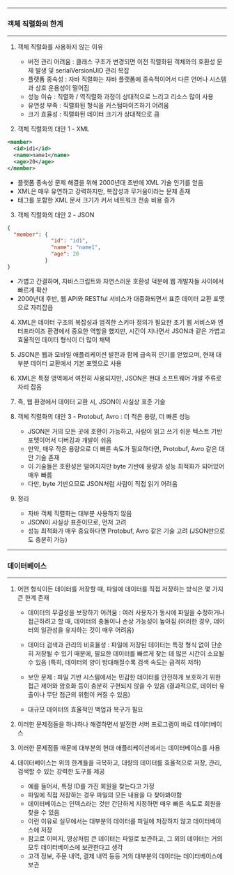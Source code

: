 -----
### 객체 직렬화의 한계
-----
1. 객체 직렬화를 사용하지 않는 이유
   - 버전 관리 어려움 : 클래스 구조가 변경되면 이전 직렬화된 객체와의 호환성 문제 발생 및 serialVersionUID 관리 복잡
   - 플랫폼 종속성 : 자바 직렬화는 자바 플랫폼에 종속적이어서 다른 언어나 시스템과 상호 운용성이 떨어짐
   - 성능 이슈 : 직렬화 / 역직렬화 과정이 상대적으로 느리고 리소스 많이 사용
   - 유연성 부족 : 직렬화된 형식을 커스텀마이즈하기 어려움
   - 크기 효율성 : 직렬화된 데이터 크기가 상대적으로 큼

2. 객체 직렬화의 대안 1 - XML
```xml
<member>
  <id>id1</id>
  <name>name1</name>
  <age>20</age>
</member>
```
  - 플랫폼 종속성 문제 해결을 위해 2000년대 초반에 XML 기술 인기를 얻음
  - XML은 매우 유연하고 강력하지만, 복잡성과 무거움이라는 문제 존재
  - 태그를 포함한 XML 문서 크기가 커서 네트워크 전송 비용 증가

3. 객체 직렬화의 대안 2 - JSON
```json
{
  "member": {
              "id": "id1",
              "name": "name1",
              "age": 20
            }
}
```
  - 가볍고 간결하며, 자바스크립트와 자연스러운 호환성 덕분에 웹 개발자들 사이에서 빠르게 확산
  - 2000년대 후반, 웹 API와 RESTful 서비스가 대중화되면서 표준 데이터 교환 포맷으로 자리잡읍

4. XML은 데이터 구조의 복잡성과 엄격한 스키마 정의가 필요한 초기 웹 서비스와 엔터프라이즈 환경에서 중요한 역할을 헀지만, 시간이 지나면서 JSON과 같은 가볍고 효율적인 데이터 형식이 더 많이 채택
5. JSON은 웹과 모바일 애플리케이션 발전과 함께 급속히 인기를 얻었으며, 현재 대부분 데이터 교환에서 기본 포맷으로 사용
6. XML은 특정 영역에서 여전히 사용되지만, JSON은 현대 소프트웨어 개발 주류로 자리 잡음
7. 즉, 웹 환경에서 데이터 교환 시, JSON이 사실상 표준 기술

8. 객체 직렬화의 대안 3 - Protobuf, Avro : 더 적은 용량, 더 빠른 성능
   - JSON은 거의 모든 곳에 호환이 가능하고, 사람이 읽고 쓰기 쉬운 텍스트 기반 포맷이어서 디버깅과 개발이 쉬움
   - 만약, 매우 작은 용량으로 더 빠른 속도가 필요하다면, Protobuf, Avro 같은 대안 기술 존재
   - 이 기술들은 호환성은 떨어지지만 byte 기반에 용량과 성능 최적화가 되어있어 매우 빠름
   - 다만, byte 기반으므로 JSON처럼 사람이 직접 읽기 어려움

9. 정리
    - 자바 객체 직렬화는 대부분 사용하지 않음
    - JSON이 사실상 표준이므로, 먼저 고려
    - 성능 최적화가 매우 중요하다면 Protobuf, Avro 같은 기술 고려 (JSON만으로도 충분히 가능)

-----
### 데이터베이스
-----
1. 어떤 형식이든 데이터를 저장할 때, 파일에 데이터를 직접 저장하는 방식은 몇 가지 큰 한계 존재
   - 데이터의 무결성을 보장하기 어려움 : 여러 사용자가 동시에 파일을 수정하거나 접근하려고 할 때, 데이터의 충돌이나 손상 가능성이 높아짐 (이러한 경우, 데이터의 일관성을 유지하는 것이 매우 어려움)

   - 데이터 검색과 관리의 비효율성 : 파일에 저장된 데이터는 특정 형식 없이 단순히 저장될 수 있기 때문에, 필요한 데이터를 빠르게 찾는 데 많은 시간이 소요될 수 있음 (특히, 데이터의 양이 방대해질수록 검색 속도는 급격히 저하)
   - 보안 문제 : 파일 기반 시스템에서는 민감한 데이터를 안전하게 보호하기 위한 접근 제어와 암호화 등이 충분히 구현되지 않을 수 있음 (결과적으로, 데이터 유출이나 무단 접근의 위험이 커질 수 있음)
   - 대규모 데이터의 효율적인 백업과 복구가 필요
     
2. 이러한 문제점들을 하나하나 해결하면서 발전한 서버 프로그램이 바로 데이터베이스
3. 이러한 문제점들 때문에 대부분의 현대 애플리케이션에서는 데이터베이스를 사용
4. 데이터베이스는 위의 한계들을 극복하고, 대량의 데이터를 효율적으로 저장, 관리, 검색할 수 있는 강력한 도구를 제공
   - 예를 들어서, 특정 ID를 가진 회원을 찾는다고 가정
   - 파일에 직접 저장하는 경우 파일의 모든 내용을 다 찾아봐야함
   - 데이터베이스는 인덱스라는 것만 간단하게 지정하면 매우 빠른 속도로 회원을 찾을 수 있음
   - 이런 이유로 실무에서는 대부분의 데이터를 파일에 저장하지 않고 데이터베이스에 저장
   - 참고로 이미지, 영상처럼 큰 데이터는 파일로 보관하고, 그 외의 데이터는 거의 모두 데이터베이스에 보관한다고 생각
   - 고객 정보, 주문 내역, 결제 내역 등등 거의 대부분의 데이터는 데이터베이스에 보관
